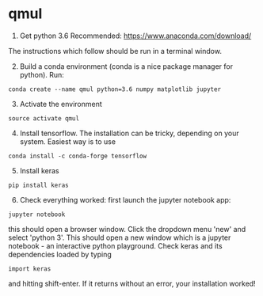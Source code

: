 # qmul

1. Get python 3.6
Recommended: https://www.anaconda.com/download/

The instructions which follow should be run in a terminal window.

2. Build a conda environment (conda is a nice package manager for python). Run:
```
conda create --name qmul python=3.6 numpy matplotlib jupyter
```

3. Activate the environment
``` 
source activate qmul
```

4. Install tensorflow. The installation can be tricky, depending on your system. Easiest way is to use
```
conda install -c conda-forge tensorflow
```

5. Install keras
```
pip install keras
```

6. Check everything worked: first launch the jupyter notebook app:
```
jupyter notebook
```
this should open a browser window. Click the dropdown menu 'new' and select 'python 3'. This should open a new window which is a jupyter notebook - an interactive python playground. Check keras and its dependencies loaded by typing
```
import keras
```
and hitting shift-enter. If it returns without an error, your installation worked!
